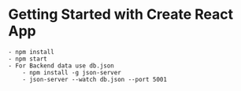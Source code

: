 # Getting Started with Create React App
    - npm install
    - npm start
    - For Backend data use db.json 
        - npm install -g json-server
        - json-server --watch db.json --port 5001

